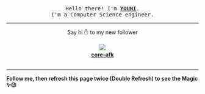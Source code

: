 
<p align='center'>
<samp>
Hello there! I'm <b><a rel='nofollow noopener noreferrer' target='_blank' href='https://github.com/abdelyouni'>YOUNI</a></b>.
<br>I'm a Computer Science engineer.
</samp>
</p>
<hr>
<p align='center'>
<span>Say hi ✋ to my new follower </span></br></br>
<img src='https://avatars3.githubusercontent.com/u/75152703?s=100&amp;v=4'><img src='https://maisonpizza.com/github/abdelyouni/1609919466_img.png' width='1' height='1'><b></br>
<a rel='nofollow noopener noreferrer' target='_blank' href='https://github.com/core-afk'>core-afk</a></b></br></br>
</p>
<hr>
<b>Follow me, then refresh this page twice (Double Refresh) to see the Magic ✨😉</b> 